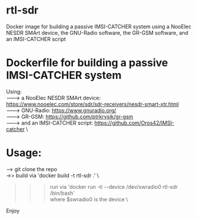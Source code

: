 # rtl-sdr
Docker image for building a passive IMSI-CATCHER system using a NooElec NESDR SMArt device, the GNU-Radio software, the GR-GSM software, and an IMSI-CATCHER script

# Dockerfile for building a passive IMSI-CATCHER system
Using: \
---> a NooElec NESDR SMArt device: https://www.nooelec.com/store/sdr/sdr-receivers/nesdr-smart-xtr.html \
---> GNU-Radio: https://www.gnuradio.org/ \
---> GR-GSM: https://github.com/ptrkrysik/gr-gsm \
---> and an IMSI-CATCHER script: https://github.com/Oros42/IMSI-catcher \


# Usage:
--> git clone the repo \
->> build via 'docker build -t rtl-sdr .' \
>>> run via 'docker run -ti --device /dev/swradio0 rtl-sdr /bin/bash' \
where $swradio0 is the device \

Enjoy
